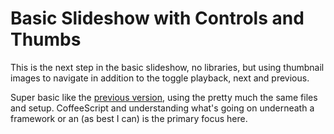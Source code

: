 Basic Slideshow with Controls and Thumbs
========================================

This is the next step in the basic slideshow, no libraries, but using thumbnail images to navigate in addition to the toggle playback, next and previous.

Super basic like the [previous version](/coffee-slideshow-basic), using the pretty much the same files and setup. CoffeeScript and understanding what's going on underneath a framework or an (as best I can) is the primary focus here.
